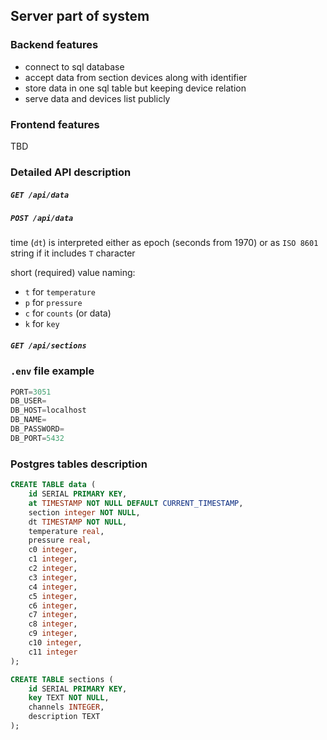 ## Server part of system

### Backend features
+ connect to sql database
+ accept data from section devices along with identifier
+ store data in one sql table but keeping device relation
+ serve data and devices list publicly

### Frontend features
TBD

### Detailed API description

##### `GET /api/data`

##### `POST /api/data`

time (`dt`) is interpreted either as epoch (seconds from 1970) or as `ISO 8601` string if it includes `T` character

short (required) value naming:
+ `t` for `temperature`
+ `p` for `pressure`
+ `c` for `counts` (or data)
+ `k` for `key`

##### `GET /api/sections`

### `.env` file example
```py
PORT=3051
DB_USER=
DB_HOST=localhost
DB_NAME=
DB_PASSWORD=
DB_PORT=5432
```

### Postgres tables description

```sql
CREATE TABLE data (
	id SERIAL PRIMARY KEY,
	at TIMESTAMP NOT NULL DEFAULT CURRENT_TIMESTAMP,
	section integer NOT NULL,
	dt TIMESTAMP NOT NULL,
	temperature real,
	pressure real,
	c0 integer,
	c1 integer,
	c2 integer,
	c3 integer,
	c4 integer,
	c5 integer,
	c6 integer,
	c7 integer,
	c8 integer,
	c9 integer,
	c10 integer,
	c11 integer
);

CREATE TABLE sections (
	id SERIAL PRIMARY KEY,
	key TEXT NOT NULL,
	channels INTEGER,
	description TEXT
);
```
